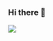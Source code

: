 ### Hi there 👋

<img src="https://github-readme-stats.vercel.app/api?username=va3mezk&show_icons=false">
